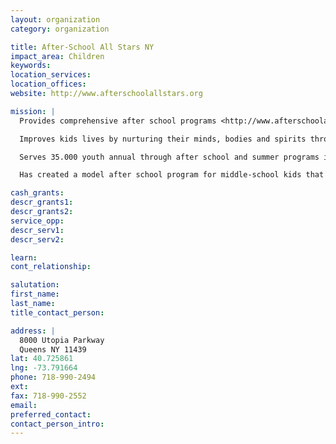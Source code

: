 ```yaml
---
layout: organization
category: organization

title: After-School All Stars NY
impact_area: Children
keywords: 
location_services: 
location_offices: 
website: http://www.afterschoolallstars.org

mission: |
  Provides comprehensive after school programs <http://www.afterschoolallstars.org/site/lookup.asp?c=enJJKMNpFmG&b=854729> that are fun for kids and also keep them safe and help them achieve success in school and life.

  Improves kids lives by nurturing their minds, bodies and spirits through programs that incorporate independent learning, academics and enrichment activities.

  Serves 35.000 youth annual through after school and summer programs in 15 cities across the country.

  Has created a model after school program for middle-school kids that can be replicated anywhere across the country.

cash_grants: 
descr_grants1: 
descr_grants2: 
service_opp: 
descr_serv1: 
descr_serv2: 

learn: 
cont_relationship: 

salutation: 
first_name: 
last_name: 
title_contact_person: 

address: |
  8000 Utopia Parkway  
  Queens NY 11439
lat: 40.725861
lng: -73.791664
phone: 718-990-2494
ext: 
fax: 718-990-2552
email: 
preferred_contact: 
contact_person_intro: 
---
```

